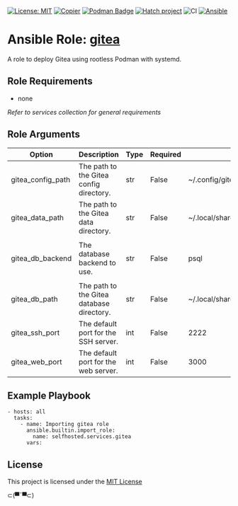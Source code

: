 [![License: MIT](https://img.shields.io/badge/License-MIT-yellow.svg)](LICENSE)
[![Copier](https://img.shields.io/endpoint?url=https://raw.githubusercontent.com/copier-org/copier/master/img/badge/badge-grayscale-inverted-border.json)](https://github.com/copier-org/copier)
[![Podman Badge](https://img.shields.io/badge/Podman-892CA0?logo=podman&logoColor=white)](https://podman.io/)
[![Hatch project](https://img.shields.io/badge/%F0%9F%A5%9A-Hatch-4051b5.svg)](https://github.com/pypa/hatch)
![CI](https://github.com/ansible-selfhosted/selfhosted.services.gitea/actions/workflows/ci.yml/badge.svg)
[![Ansible](https://img.shields.io/badge/Ansible-Molecule-EE0000?style=plastic&logo=ansible&logoColor=white)](https://github.com/ansible/molecule)

<!-- BEGIN_ANSIBLE_DOCS -->

# Ansible Role: [gitea](https://docs.gitea.com/)

A role to deploy Gitea using rootless Podman with systemd.

## Role Requirements

- none

*Refer to services collection for general requirements*

## Role Arguments

|Option|Description|Type|Required|Default|choices|
|---|---|---|---|---|---|
|gitea_config_path|The path to the Gitea config directory.|str|False|~/.config/gitea/config/|
|gitea_data_path|The path to the Gitea data directory.|str|False|~/.local/share/containers/storage/gitea_data/|
|gitea_db_backend|The database backend to use.|str|False|psql|<ul><li>psql</li><li>mysql</li><li>sqlite</li></ul>
|gitea_db_path|The path to the Gitea database directory.|str|False|~/.local/share/containers/storage/gitea_db/|
|gitea_ssh_port|The default port for the SSH server.|int|False|2222|
|gitea_web_port|The default port for the web server.|int|False|3000|


## Example Playbook

```
- hosts: all
  tasks:
    - name: Importing gitea role
      ansible.builtin.import_role:
        name: selfhosted.services.gitea
      vars:
```

## License

This project is licensed under the [MIT License](LICENSE)


⊂(▀¯▀⊂)

<!-- END_ANSIBLE_DOCS -->
